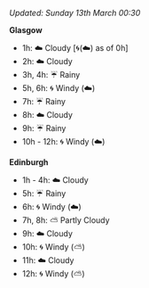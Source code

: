 *Updated: Sunday 13th March 00:30*

**Glasgow**

* 1h: :cloud: Cloudy [:cyclone:(:cloud:) as of 0h]
* 2h: :cloud: Cloudy
* 3h, 4h: :umbrella: Rainy
* 5h, 6h: :cyclone: Windy (:cloud:)
* 7h: :umbrella: Rainy
* 8h: :cloud: Cloudy
* 9h: :umbrella: Rainy
* 10h - 12h: :cyclone: Windy (:cloud:)

**Edinburgh**

* 1h - 4h: :cloud: Cloudy
* 5h: :umbrella: Rainy
* 6h: :cyclone: Windy (:cloud:)
* 7h, 8h: :partly_sunny: Partly Cloudy
* 9h: :cloud: Cloudy
* 10h: :cyclone: Windy (:partly_sunny:)
* 11h: :cloud: Cloudy
* 12h: :cyclone: Windy (:partly_sunny:)
